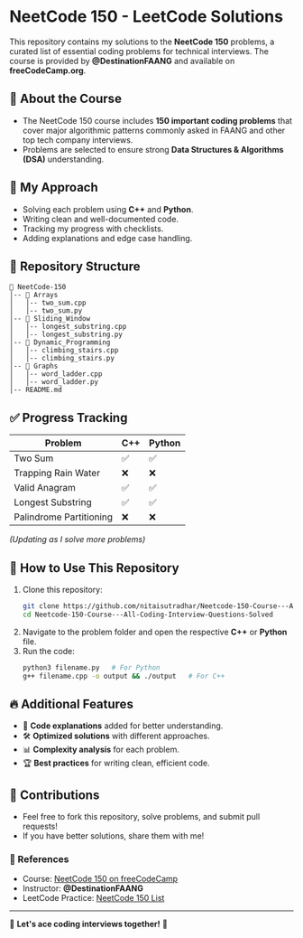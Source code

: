 # NeetCode 150 - LeetCode Solutions

This repository contains my solutions to the **NeetCode 150** problems, a curated list of essential coding problems for technical interviews. The course is provided by **@DestinationFAANG** and available on **freeCodeCamp.org**.

## 📌 About the Course

- The NeetCode 150 course includes **150 important coding problems** that cover major algorithmic patterns commonly asked in FAANG and other top tech company interviews.
- Problems are selected to ensure strong **Data Structures & Algorithms (DSA)** understanding.

## 🚀 My Approach

- Solving each problem using **C++** and **Python**.
- Writing clean and well-documented code.
- Tracking my progress with checklists.
- Adding explanations and edge case handling.

## 📂 Repository Structure

```
📂 NeetCode-150
│-- 📂 Arrays
│   │-- two_sum.cpp
│   │-- two_sum.py
│-- 📂 Sliding_Window
│   │-- longest_substring.cpp
│   │-- longest_substring.py
│-- 📂 Dynamic_Programming
│   │-- climbing_stairs.cpp
│   │-- climbing_stairs.py
│-- 📂 Graphs
│   │-- word_ladder.cpp
│   │-- word_ladder.py
│-- README.md
```

## ✅ Progress Tracking

| Problem                 | C++ | Python |
| ----------------------- | --- | ------ |
| Two Sum                 | ✅   | ✅      |
| Trapping Rain Water     | ❌   | ❌      |
| Valid Anagram           | ✅   | ✅      |
| Longest Substring       | ✅   | ✅      |
| Palindrome Partitioning | ❌   | ❌      |

*(Updating as I solve more problems)*

## 📖 How to Use This Repository

1. Clone this repository:
   ```sh
   git clone https://github.com/nitaisutradhar/Neetcode-150-Course---All-Coding-Interview-Questions-Solved.git
   cd Neetcode-150-Course---All-Coding-Interview-Questions-Solved
   ```
2. Navigate to the problem folder and open the respective **C++** or **Python** file.
3. Run the code:
   ```sh
   python3 filename.py   # For Python
   g++ filename.cpp -o output && ./output   # For C++
   ```

## 🔥 Additional Features

- 📝 **Code explanations** added for better understanding.
- 🛠 **Optimized solutions** with different approaches.
- 📊 **Complexity analysis** for each problem.
- 🏆 **Best practices** for writing clean, efficient code.

## 🤝 Contributions

- Feel free to fork this repository, solve problems, and submit pull requests!
- If you have better solutions, share them with me!

### 📌 References

- Course: [NeetCode 150 on freeCodeCamp](https://www.youtube.com/@freeCodeCamp.org)
- Instructor: **@DestinationFAANG**
- LeetCode Practice: [NeetCode 150 List](https://neetcode.io/practice)

---

🚀 **Let's ace coding interviews together!** 💯

